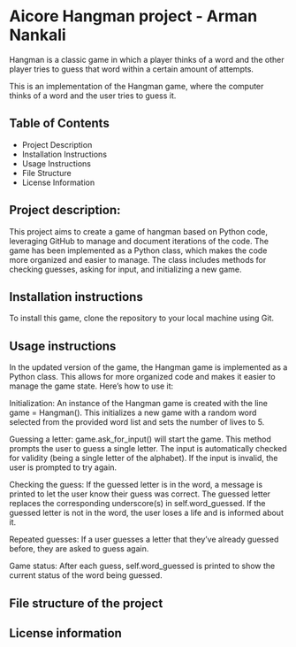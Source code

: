 # Aicore Hangman project - Arman Nankali

Hangman is a classic game in which a player thinks of a word and the other player tries to guess that word within a certain amount of attempts.

This is an implementation of the Hangman game, where the computer thinks of a word and the user tries to guess it. 

## Table of Contents
- Project Description
- Installation Instructions
- Usage Instructions
- File Structure
- License Information

## Project description:
This project aims to create a game of hangman based on Python code, leveraging GitHub to manage and document iterations of the code. The game has been implemented as a Python class, which makes the code more organized and easier to manage. The class includes methods for checking guesses, asking for input, and initializing a new game.

## Installation instructions
To install this game, clone the repository to your local machine using Git.

## Usage instructions
In the updated version of the game, the Hangman game is implemented as a Python class. This allows for more organized code and makes it easier to manage the game state. Here’s how to use it:

Initialization: An instance of the Hangman game is created with the line game = Hangman(). This initializes a new game with a random word selected from the provided word list and sets the number of lives to 5.

Guessing a letter: game.ask_for_input() will start the game. This method prompts the user to guess a single letter. The input is automatically checked for validity (being a single letter of the alphabet). If the input is invalid, the user is prompted to try again.

Checking the guess: If the guessed letter is in the word, a message is printed to let the user know their guess was correct. The guessed letter replaces the corresponding underscore(s) in self.word_guessed. If the guessed letter is not in the word, the user loses a life and is informed about it.

Repeated guesses: If a user guesses a letter that they’ve already guessed before, they are asked to guess again.

Game status: After each guess, self.word_guessed is printed to show the current status of the word being guessed.

## File structure of the project

## License information


